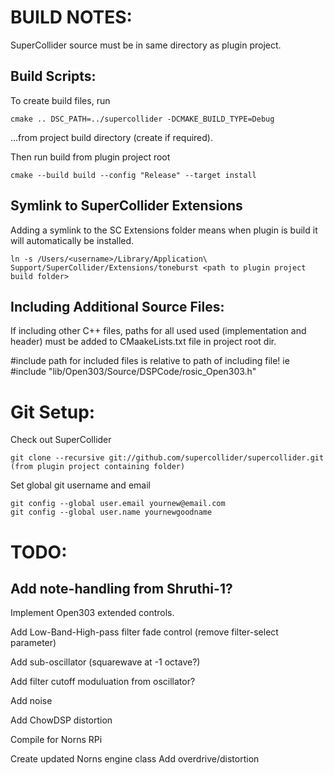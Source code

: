 # BUILD NOTES:

SuperCollider source must be in same directory as plugin project.

## Build Scripts:

To create build files, run
```
cmake .. DSC_PATH=../supercollider -DCMAKE_BUILD_TYPE=Debug
```
...from project build directory (create if required).

Then run build from plugin project root
```
cmake --build build --config "Release" --target install
```

## Symlink to SuperCollider Extensions

Adding a symlink to the SC Extensions folder means when plugin is build it will automatically be installed.

```
ln -s /Users/<username>/Library/Application\ Support/SuperCollider/Extensions/toneburst <path to plugin project build folder> 
```

## Including Additional Source Files:

If including other C++ files, paths for all used used (implementation and header) must be added to CMaakeLists.txt file in project root dir.

#include path for included files is relative to path of including file! ie
#include "lib/Open303/Source/DSPCode/rosic_Open303.h"

# Git Setup:

Check out SuperCollider
```
git clone --recursive git://github.com/supercollider/supercollider.git
(from plugin project containing folder)
```

Set global git username and email
```
git config --global user.email yournew@email.com
git config --global user.name yournewgoodname
```

# TODO:

## Add note-handling from Shruthi-1?

Implement Open303 extended controls.

Add Low-Band-High-pass filter fade control (remove filter-select parameter)

Add sub-oscillator (squarewave at -1 octave?)

Add filter cutoff moduluation from oscillator?

Add noise

Add ChowDSP distortion

Compile for Norns RPi

Create updated Norns engine class
Add overdrive/distortion
